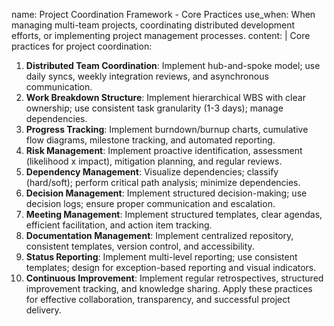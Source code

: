 name: Project Coordination Framework - Core Practices
use_when: When managing multi-team projects, coordinating distributed development efforts, or implementing project management processes.
content: |
  Core practices for project coordination:
  1.  **Distributed Team Coordination**: Implement hub-and-spoke model; use daily syncs, weekly integration reviews, and asynchronous communication.
  2.  **Work Breakdown Structure**: Implement hierarchical WBS with clear ownership; use consistent task granularity (1-3 days); manage dependencies.
  3.  **Progress Tracking**: Implement burndown/burnup charts, cumulative flow diagrams, milestone tracking, and automated reporting.
  4.  **Risk Management**: Implement proactive identification, assessment (likelihood x impact), mitigation planning, and regular reviews.
  5.  **Dependency Management**: Visualize dependencies; classify (hard/soft); perform critical path analysis; minimize dependencies.
  6.  **Decision Management**: Implement structured decision-making; use decision logs; ensure proper communication and escalation.
  7.  **Meeting Management**: Implement structured templates, clear agendas, efficient facilitation, and action item tracking.
  8.  **Documentation Management**: Implement centralized repository, consistent templates, version control, and accessibility.
  9.  **Status Reporting**: Implement multi-level reporting; use consistent templates; design for exception-based reporting and visual indicators.
  10. **Continuous Improvement**: Implement regular retrospectives, structured improvement tracking, and knowledge sharing.
  Apply these practices for effective collaboration, transparency, and successful project delivery.

